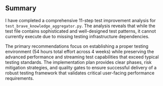 ## Summary

I have completed a comprehensive 11-step test improvement analysis for `test_brave_knowledge_aggregator.py`. The analysis reveals that while the test file contains sophisticated and well-designed test patterns, it cannot currently execute due to missing testing infrastructure dependencies. 

The primary recommendations focus on establishing a proper testing environment (54 hours total effort across 4 weeks) while preserving the advanced performance and streaming test capabilities that exceed typical testing standards. The implementation plan provides clear phases, risk mitigation strategies, and quality gates to ensure successful delivery of a robust testing framework that validates critical user-facing performance requirements.

